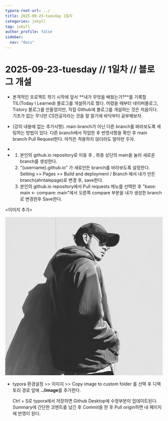 ```yaml
---
typora-root-url: ../
title: 2025-09-23-tuesday 1일차
categories: jekyll
tag: jekyll
author_profile: false
sidebar:
  nav: "docs"
---
```


# 2025-09-23-tuesday // 1일차 // 블로그 개설

- 본격적인 프로젝트 학기 시작에 앞서 **내가 무엇을 배웠는가?**를 기록할 TIL(Today I Learned) 블로그를 개설하기로 했다. 어렸을 때부터 네이버블로그, Tistory 블로그를 만들었지만, 직접 GIthub에 블로그를 개설하는 것은 처음이다. 기초가 없는 무늬만 CS전공자라는 것을 잘 알기에 바닥부터 공부해보자.
- (강의 내용에 없는 추가사항). main branch가 아닌 다른 branch를 바라보도록 세팅하는 방법이 있다. 다른 branch에서 작업한 후 반영사항을 확인 후 main branch Pull Request한다. 아직은 적용하지 않더라도 알아만 두자.
- [github.io 블로그 main branch가 아닌 다른 branch를 바라보도록 설정하기]: https://data-scientist-techlog.tistory.com/entry/main-branch%EA%B0%80-%EC%95%84%EB%8B%8C-%EB%8B%A4%EB%A5%B8-branch%EB%A5%BC-%EB%B0%94%EB%9D%BC%EB%B3%B4%EB%8F%84%EB%A1%9D-%EC%84%A4%EC%A0%95-githubio-%EB%B8%94%EB%A1%9C%EA%B7%B8%EB%A7%8C%EB%93%A4%EA%B8%B0-3%ED%8E%B8

- 1. 본인의 github.io repository로 이동 후 , 좌층 상단의 main을 눌러 새로운 branch를 생성한다.
  2. "{username}.github.io" 가 새로만든 branch를 바라보도록 설정한다. Setting >> Pages >> Build and deployment / Branch 에서 내가 만든 branch(ahntalepage)로 변경 후, save한다.
  3. 본인의 github.io repository에서 Pull requests 메뉴를 선택한 후 "base: main <- compare: main"에서 오른쪽 compare 부분을 내가 생성한 branch로 변경한후 Save한다.

<이미지 추가>

![profile_image](images/2025-09-23-수업내용test/profile_image-1758785697546-4.png)

- typora 환경설정 >> 이미지 >> Copy image to custom folder 를 선택 후 디렉토리 경로 앞에 **../image**를 추가한다.

  Ctrl + S로 typora에서 저장하면 Github Desktop에 수정부분이 업데이트된다. Summary에 간단한 코멘트를 남긴 후 Commit을 한 후 Pull origin하면 내 페이지에 반영이 된다.
